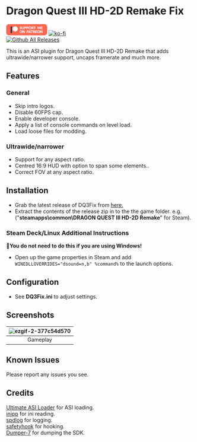 # Dragon Quest III HD-2D Remake Fix
[![Patreon-Button](https://raw.githubusercontent.com/Lyall/DQ3Fix/refs/heads/master/.github/Patreon-Button.png)](https://www.patreon.com/Wintermance) [![ko-fi](https://ko-fi.com/img/githubbutton_sm.svg)](https://ko-fi.com/W7W01UAI9)<br />
[![Github All Releases](https://img.shields.io/github/downloads/Lyall/DQ3Fix/total.svg)](https://github.com/Lyall/DQ3Fix/releases)

This is an ASI plugin for Dragon Quest III HD-2D Remake that adds ultrawide/narrower support, uncaps framerate and much more.

## Features
### General
- Skip intro logos.
- Disable 60FPS cap.
- Enable developer console.
- Apply a list of console commands on level load.
- Load loose files for modding.

### Ultrawide/narrower
- Support for any aspect ratio.
- Centred 16:9 HUD with option to span some elements..
- Correct FOV at any aspect ratio.

## Installation
- Grab the latest release of DQ3Fix from [here.](https://github.com/Lyall/DQ3Fix/releases)
- Extract the contents of the release zip in to the the game folder.
e.g. ("**steamapps\common\DRAGON QUEST III HD-2D Remake**" for Steam).

### Steam Deck/Linux Additional Instructions
🚩**You do not need to do this if you are using Windows!**
- Open up the game properties in Steam and add `WINEDLLOVERRIDES="dsound=n,b" %command%` to the launch options.

## Configuration
- See **DQ3Fix.ini** to adjust settings.

## Screenshots

| ![ezgif-2-377c54d570](https://github.com/user-attachments/assets/f5a6f89b-4387-448a-9d3e-bfe3337325ae) |
|:--------------------------:|
| Gameplay |

## Known Issues
Please report any issues you see.

## Credits
[Ultimate ASI Loader](https://github.com/ThirteenAG/Ultimate-ASI-Loader) for ASI loading. <br />
[inipp](https://github.com/mcmtroffaes/inipp) for ini reading. <br />
[spdlog](https://github.com/gabime/spdlog) for logging. <br />
[safetyhook](https://github.com/cursey/safetyhook) for hooking.<br />
[Dumper-7](https://github.com/Encryqed/Dumper-7) for dumping the SDK.
